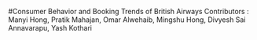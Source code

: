 #Consumer Behavior and Booking Trends of British Airways
Contributors : Manyi Hong, Pratik Mahajan, Omar Alwehaib, Mingshu Hong, Divyesh Sai Annavarapu, Yash Kothari
